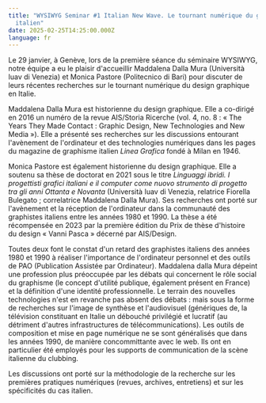 ```yaml
---
title: "WYSIWYG Seminar #1 Italian New Wave. Le tournant numérique du graphisme
  italien"
date: 2025-02-25T14:25:00.000Z
language: fr
---
```

Le 29 janvier, à Genève, lors de la première séance du séminaire WYSIWYG, notre équipe a eu le plaisir d'accueillir Maddalena Dalla Mura (Università Iuav di Venezia) et Monica Pastore (Politecnico di Bari) pour discuter de leurs récentes recherches sur le tournant numérique du design graphique en Italie. 

Maddalena Dalla Mura est historienne du design graphique. Elle a co-dirigé en 2016 un numéro de la revue AIS/Storia Ricerche (vol. 4, no. 8 : « The Years They Made Contact : Graphic Design, New Technologies and New Media »). Elle a présenté ses recherches sur les discussions entourant l'avènement de l'ordinateur et des technologies numériques dans les pages du magazine de graphisme italien *Linea Grafica* fondé à Milan en 1946. 

Monica Pastore est également historienne du design graphique. Elle a soutenu sa thèse de doctorat en 2021 sous le titre *Linguaggi ibridi. I progettisti grafici italiani e il computer come nuovo strumento di progetto tra gli anni Ottanta e Novanta* (Università Iuav di Venezia, relatrice Fiorella Bulegato ; correlatrice Maddalena Dalla Mura). Ses recherches ont porté sur l'avènement et la réception de l'ordinateur dans la communauté des graphistes italiens entre les années 1980 et 1990. La thèse a été récompensée en 2023 par la première édition du Prix de thèse d'histoire du design « Vanni Pasca » décerné par AIS/Design.

Toutes deux font le constat d'un retard des graphistes italiens des années 1980 et 1990 à réaliser l'importance de l'ordinateur personnel et des outils de PAO (Publication Assistée par Ordinateur). Maddalena dalla Mura dépeint une profession plus préoccupée par les débats qui concernent le rôle social du graphisme (le concept d'utilité publique, également présent en France) et la définition d'une identité professionnelle. Le terrain des nouvelles technologies n'est en revanche pas absent des débats : mais sous la forme de recherches sur l'image de synthèse et l'audiovisuel (génériques de, la télévision constituant en Italie un débouché privilégié et lucratif (au détriment d'autres infrastructures de télécommunications). Les outils de composition et mise en page numérique ne se sont généralisés que dans les années 1990, de manière concommittante avec le web. Ils ont en particulier été employés pour les supports de communication de la scène italienne du clubbing.

Les discussions ont porté sur la méthodologie de la recherche sur les premières pratiques numériques (revues, archives, entretiens) et sur les spécificités du cas italien.
